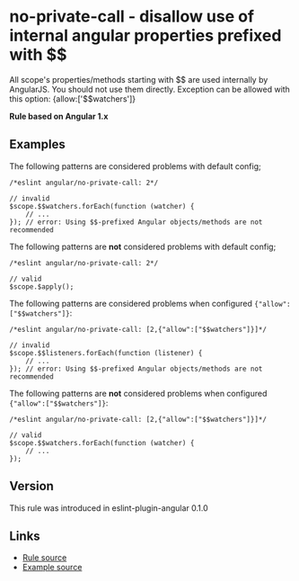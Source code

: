 <!-- WARNING: Generated documentation. Edit docs and examples in the rule and examples file ('rules/no-private-call.js', 'examples/no-private-call.js'). -->

# no-private-call - disallow use of internal angular properties prefixed with $$

All scope's properties/methods starting with $$ are used internally by AngularJS.
You should not use them directly.
Exception can be allowed with this option: {allow:['$$watchers']}

**Rule based on Angular 1.x**

## Examples

The following patterns are considered problems with default config;

    /*eslint angular/no-private-call: 2*/

    // invalid
    $scope.$$watchers.forEach(function (watcher) {
        // ...
    }); // error: Using $$-prefixed Angular objects/methods are not recommended

The following patterns are **not** considered problems with default config;

    /*eslint angular/no-private-call: 2*/

    // valid
    $scope.$apply();

The following patterns are considered problems when configured `{"allow":["$$watchers"]}`:

    /*eslint angular/no-private-call: [2,{"allow":["$$watchers"]}]*/

    // invalid
    $scope.$$listeners.forEach(function (listener) {
        // ...
    }); // error: Using $$-prefixed Angular objects/methods are not recommended

The following patterns are **not** considered problems when configured `{"allow":["$$watchers"]}`:

    /*eslint angular/no-private-call: [2,{"allow":["$$watchers"]}]*/

    // valid
    $scope.$$watchers.forEach(function (watcher) {
        // ...
    });

## Version

This rule was introduced in eslint-plugin-angular 0.1.0

## Links

* [Rule source](/rules/no-private-call.js)
* [Example source](/examples/no-private-call.js)

